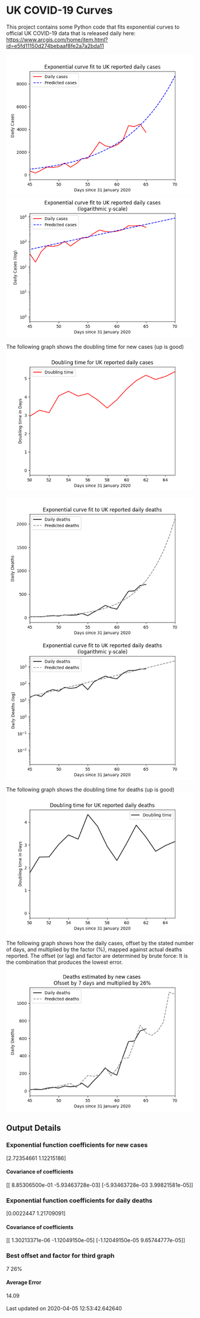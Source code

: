 # UK COVID-19 Curves

This project contains some Python code that fits exponential curves to
official UK COVID-19 data that is released daily here: <https://www.arcgis.com/home/item.html?id=e5fd11150d274bebaaf8fe2a7a2bda11>

![Graph of actual cases and exponential curve](./out/cases.png)
![Graph of actual cases and exponential curve](./out/cases-log.png)

The following graph shows the doubling time for new cases (up is good)
![Graph of actual cases and exponential curve](./out/casesdt.png)

![Graph of actual cases and exponential deaths](./out/deaths.png)
![Graph of actual cases and exponential deaths](./out/deaths-log.png)

The following graph shows the doubling time for deaths (up is good)
![Graph of actual cases and exponential curve](./out/deathsdt.png)

The following graph shows how the daily cases, offset by the stated number of days,
and  multiplied by the factor (%), mapped against actual deaths reported.
The offset (or lag) and factor are determined by brute force:
It is the combination that produces the lowest error.

![Graph of predicted deaths based on earlier new cases](./out/cases-deaths.png)

Output Details
--------------
<h3>Exponential function coefficients for new cases</h3>
[2.72354661 1.12215186]
<h4>Covariance of coefficients</h4>
[[ 8.85306500e-01 -5.93463728e-03]
 [-5.93463728e-03  3.99821581e-05]]
<h3>Exponential function coefficients for daily deaths</h3>
[0.0022447  1.21709091]
<h4>Covariance of coefficients</h4>
[[ 1.30213371e-06 -1.12049150e-05]
 [-1.12049150e-05  9.65744777e-05]] <br/>
<h3>Best offset and factor for third graph</h3>
7 26%
<h4>Average Error</h4>
14.09
<br /><br />Last updated on 2020-04-05 12:53:42.642640
